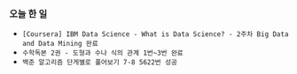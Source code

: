 ### 오늘 한 일

- `[Coursera] IBM Data Science - What is Data Science? - 2주차 Big Data and Data Mining 완료`
- `수학독본 2권 - 도형과 수나 식의 관계 1번~3번 완료`
- `백준 알고리즘 단게별로 풀어보기 7-8 5622번 성공` 

